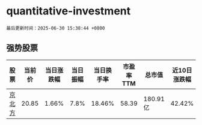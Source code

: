 # quantitative-investment

`最后更新时间：2025-06-30 15:38:44 +0800`

## 强势股票

|股票|当前价|当日涨跌幅|当日振幅|当日换手率|市盈率TTM|总市值|近10日涨跌幅|
|----|----|----|----|----|----|----|----|
|[京北方](https://xueqiu.com/S/SZ002987)|20.85|1.66%|7.8%|18.46%|58.39|180.91亿|42.42%|
